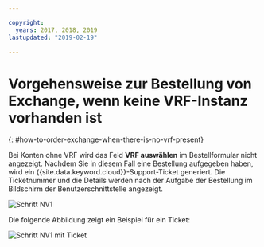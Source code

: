 ```yaml
---

copyright:
  years: 2017, 2018, 2019
lastupdated: "2019-02-19"

---
```


# Vorgehensweise zur Bestellung von Exchange, wenn keine VRF-Instanz vorhanden ist
{: #how-to-order-exchange-when-there-is-no-vrf-present}

Bei Konten ohne VRF wird das Feld **VRF auswählen** im Bestellformular nicht angezeigt. Nachdem Sie in diesem Fall eine Bestellung aufgegeben haben, wird ein {{site.data.keyword.cloud}}-Support-Ticket generiert. Die Ticketnummer und die Details werden nach der Aufgabe der Bestellung im Bildschirm der Benutzerschnittstelle angezeigt.

![Schritt NV1](/images/No-VRF-Step1.png)

Die folgende Abbildung zeigt ein Beispiel für ein Ticket:

![Schritt NV1 mit Ticket](/images/No-VRF-Step1-ticket.png)
